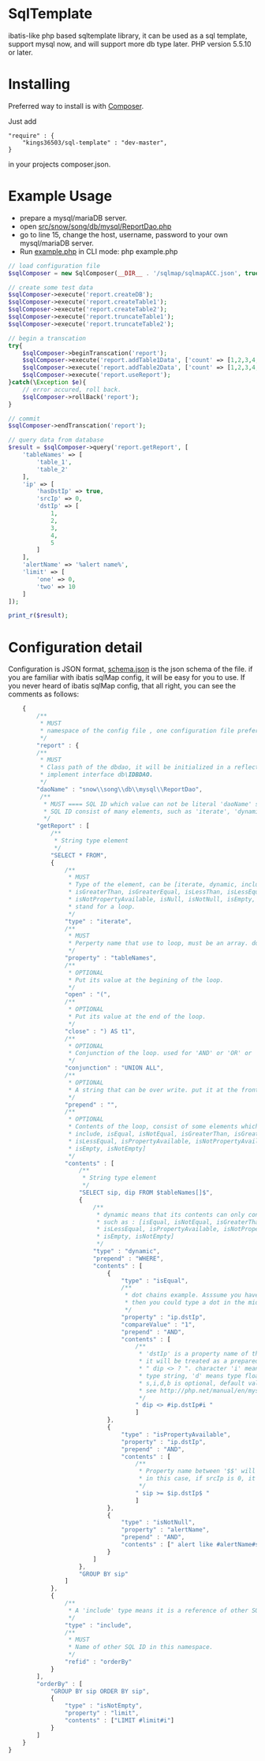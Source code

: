 # SqlTemplate

ibatis-like php based sqltemplate library, it can be used as a sql template, support mysql now, and will support more db type later. PHP version 5.5.10 or later.

# Installing

Preferred way to install is with [Composer](https://getcomposer.org/).

Just add

    "require" : {
    	"kings36503/sql-template" : "dev-master",
  	}

in your projects composer.json.

# Example Usage

- prepare a mysql/mariaDB server.
- open [src/snow/song/db/mysql/ReportDao.php](https://github.com/kings36503/sqlTemplate/blob/master/src/snow/song/db/mysql/ReportDao.php)
- go to line 15, change the host, username, password to your own mysql/mariaDB server.
- Run [example.php](https://github.com/kings36503/sqlTemplate/blob/master/example.php) in CLI mode: php example.php
~~~php
// load configuration file
$sqlComposer = new SqlComposer(__DIR__ . '/sqlmap/sqlmapACC.json', true);

// create some test data
$sqlComposer->execute('report.createDB');
$sqlComposer->execute('report.createTable1');
$sqlComposer->execute('report.createTable2');
$sqlComposer->execute('report.truncateTable1');
$sqlComposer->execute('report.truncateTable2');

// begin a transcation
try{
    $sqlComposer->beginTranscation('report');
    $sqlComposer->execute('report.addTable1Data', ['count' => [1,2,3,4,5,6,7,8,9,10]]);
    $sqlComposer->execute('report.addTable2Data', ['count' => [1,2,3,4,5,6,7,8,9,10]]);
    $sqlComposer->execute('report.useReport');
}catch(\Exception $e){
    // error accured, roll back.
    $sqlComposer->rollBack('report');
}

// commit
$sqlComposer->endTranscation('report');

// query data from database
$result = $sqlComposer->query('report.getReport', [
    'tableNames' => [
        'table_1',
        'table_2'
    ],
    'ip' => [
        'hasDstIp' => true,
        'srcIp' => 0,
        'dstIp' => [ 
            1,
            2,
            3,
            4,
            5
        ]
    ],
    'alertName' => '%alert name%',
    'limit' => [
        'one' => 0,
        'two' => 10
    ]
]);

print_r($result);
~~~

# Configuration detail

Configuration is JSON format, [schema.json](https://github.com/kings36503/sqlTemplate/blob/master/sqlmap/schema.json) is the json schema of the file. if you are familiar with 
ibatis sqlMap config, it will be easy for you to use. If you never heard of ibatis sqlMap config, 
that all right, you can see the comments as follows:

~~~javascript 
    {
    	/** 
         * MUST 
         * namespace of the config file , one configuration file prefer only one namespace. 
         */
        "report" : {
        /**
         * MUST
         * Class path of the dbdao, it will be initialized in a reflection way. this dao must 
         * implement interface db\IDBDAO. 
		 */
        "daoName" : "snow\\song\\db\\mysql\\ReportDao", 
         /** 
          * MUST ==== SQL ID which value can not be literal 'daoName' stand for a sql statement.  
		  * SQL ID consist of many elements, such as 'iterate', 'dynamic', 'isEqual' etc. 
		  */
		"getReport" : [
			/**
			 * String type element 
			 */
			"SELECT * FROM", 
			{	
				/** 
				 * MUST
				 * Type of the element, can be [iterate, dynamic, include, isEqual, isNotEqual,
				 * isGreaterThan, isGreaterEqual, isLessThan, isLessEqual, isPropertyAvailable, 
				 * isNotPropertyAvailable, isNull, isNotNull, isEmpty, isNotEmpty]. iterate 
				 * stand for a loop. 
				 */
				"type" : "iterate",
				/**
				 * MUST
				 * Perperty name that use to loop, must be an array. dot chains is supported. 
				 */
				"property" : "tableNames", 
				/**
				 * OPTIONAL
				 * Put its value at the begining of the loop. 
				 */
				"open" : "(", 
				/**
				 * OPTIONAL 
				 * Put its value at the end of the loop. 
				 */
				"close" : ") AS t1",
				/**
				 * OPTIONAL 
				 * Conjunction of the loop. used for 'AND' or 'OR' or 'UNION ALL' 
				 */
				"conjunction" : "UNION ALL", 
				/** 
				 * OPTIONAL
				 * A string that can be over write. put it at the front of the sql. 
				 */
				"prepend" : "",
				/** 
				 * OPTIONAL
				 * Contents of the loop, consist of some elements which can be [iterate, dynamic,
				 * include, isEqual, isNotEqual, isGreaterThan, isGreaterEqual, isLessThan,
				 * isLessEqual, isPropertyAvailable, isNotPropertyAvailable, isNull, isNotNull, 
				 * isEmpty, isNotEmpty] 
				 */
				"contents" : [
					/**
					 * String type element 
					 */
					"SELECT sip, dip FROM $tableNames[]$", 
					{
						/**
						 * dynamic means that its contents can only contains conditional element, 
						 * such as : [isEqual, isNotEqual, isGreaterThan, isGreaterEqual, isLessThan,
						 * isLessEqual, isPropertyAvailable, isNotPropertyAvailable, isNull, isNotNull,
						 * isEmpty, isNotEmpty] 
						 */
						"type" : "dynamic",
						"prepend" : "WHERE", 
						"contents" : [
							{
								"type" : "isEqual",
								/**
								 * dot chains example. Asssume you have a parameter: ['ip' => ['dstIp' => 1]],
								 * then you could type a dot in the middle of the properties.
								 */
								"property" : "ip.dstIp",
								"compareValue" : "1",
								"prepend" : "AND",
								"contents" : [
									/**
									 * 'dstIp' is a property name of the param, property between '##' means
									 * it will be treated as a prepared statement. It will be parsed to 
									 * " dip <> ? ". character 'i' means 'dstIp' has type integer. 's' means 
									 * type string, 'd' means type float number, and 'b' means type blob. 
									 * s,i,d,b is optional, default value is 's'.
									 * see http://php.net/manual/en/mysqli-stmt.bind-param.php for details. 
									 */
									" dip <> #ip.dstIp#i "
									] 
							},
							{
								"type" : "isPropertyAvailable",
								"property" : "ip.dstIp",
								"prepend" : "AND",
								"contents" : [
									/**
									 * Property name between '$$' will be replaced by the property value. 
									 * in this case, if srcIp is 0, it will be parsed to " sip >= 0 ".  
									 */
									" sip >= $ip.dstIp$ "
									]
							},
							{
								"type" : "isNotNull",
								"property" : "alertName",
								"prepend" : "AND",
								"contents" : [" alert like #alertName#s "]
							}
						]
					},
					"GROUP BY sip"
				]
			},
			{	
				/**
				 * A 'include' type means it is a reference of other SQL ID. 
				 */
				"type" : "include",
				/**
				 * MUST
				 * Name of other SQL ID in this namespace. 
				 */
				"refid" : "orderBy" 
			}
		],
		"orderBy" : [
			"GROUP BY sip ORDER BY sip",
			{
				"type" : "isNotEmpty",
				"property" : "limit",
				"contents" : ["LIMIT #limit#i"]
			}
		]
	}
}
~~~
